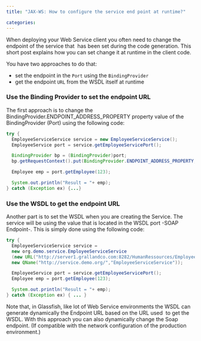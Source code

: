 ```yaml
---
title: "JAX-WS: How to configure the service end point at runtime?"

categories:
---
```

When deploying your Web Service client you often need to change the endpoint of the service that &nbsp;has been set during the code generation. This short post explains how you can set change it at runtime in the client code.

You have two approaches to do that:

* set the endpoint in the `Port` using the `BindingProvider`
* get the endpoint `URL` from the WSDL itself at runtime

### Use the Binding Provider to set the endpoint URL

The first approach is to change the
BindingProvider.ENDPOINT_ADDRESS_PROPERTY property value of the
BindingProvider (Port) using the following code:

``` java
try {
  EmployeeServiceService service = new EmployeeServiceService();
  EmployeeService port = service.getEmployeeServicePort();

  BindingProvider bp = (BindingProvider)port;
  bp.getRequestContext().put(BindingProvider.ENDPOINT_ADDRESS_PROPERTY, "http://server1.grallandco.com:8282/HumanRessources/EmployeeServiceService");

  Employee emp = port.getEmployee(123);

  System.out.println("Result = "+ emp);
} catch (Exception ex) {...}
```

### Use the WSDL to get the endpoint URL

Another part is to set the WSDL when you are creating the Service. The
service will be using the value that is located in the WSDL port -SOAP
Endpoint-. This is simply done using the following code:

``` java
try {
  EmployeeServiceService service =
  new org.demo.service.EmployeeServiceService
  (new URL("http://server1.grallandco.com:8282/HumanRessources/EmployeeServiceService?wsdl"),
  new QName("http://service.demo.org/","EmployeeServiceService"));

  EmployeeService port = service.getEmployeeServicePort();
  Employee emp = port.getEmployee(123);

  System.out.println("Result = "+ emp);
} catch (Exception ex) { ... }
```

Note that, in Glassfish, like lot of Web Service environments the WSDL can generate dynamically the Endpoint URL based on the URL used
    &nbsp;to get the WSDL. With this approach you can also dynamically
    change the Soap endpoint. (If compatible with the network configuration
      of the production environment.)
